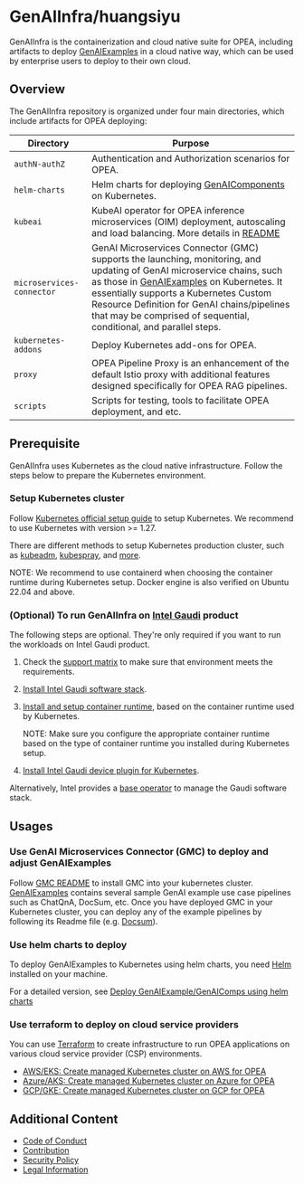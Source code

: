 # GenAIInfra/huangsiyu

GenAIInfra is the containerization and cloud native suite for OPEA, including artifacts to deploy [GenAIExamples](https://github.com/opea-project/GenAIExamples) in a cloud native way, which can be used by enterprise users to deploy to their own cloud.

## Overview

The GenAIInfra repository is organized under four main directories, which include artifacts for OPEA deploying:

| Directory                 | Purpose                                                                                                                                                                                                                                                                                                                                                                            |
| ------------------------- | ---------------------------------------------------------------------------------------------------------------------------------------------------------------------------------------------------------------------------------------------------------------------------------------------------------------------------------------------------------------------------------- |
| `authN-authZ`             | Authentication and Authorization scenarios for OPEA.                                                                                                                                                                                                                                                                                                                               |
| `helm-charts`             | Helm charts for deploying [GenAIComponents](https://github.com/opea-project/GenAIComps) on Kubernetes.                                                                                                                                                                                                                                                                             |
| `kubeai`                  | KubeAI operator for OPEA inference microservices (OIM) deployment, autoscaling and load balancing. More details in [README](kubeai/README.md)                                                                                                                                                                                                                                      |
| `microservices-connector` | GenAI Microservices Connector (GMC) supports the launching, monitoring, and updating of GenAI microservice chains, such as those in [GenAIExamples](https://github.com/opea-project/GenAIExamples) on Kubernetes. It essentially supports a Kubernetes Custom Resource Definition for GenAI chains/pipelines that may be comprised of sequential, conditional, and parallel steps. |
| `kubernetes-addons`       | Deploy Kubernetes add-ons for OPEA.                                                                                                                                                                                                                                                                                                                                                |
| `proxy`                   | OPEA Pipeline Proxy is an enhancement of the default Istio proxy with additional features designed specifically for OPEA RAG pipelines.                                                                                                                                                                                                                                            |
| `scripts`                 | Scripts for testing, tools to facilitate OPEA deployment, and etc.                                                                                                                                                                                                                                                                                                                 |

## Prerequisite

GenAIInfra uses Kubernetes as the cloud native infrastructure. Follow the steps below to prepare the Kubernetes environment.

### Setup Kubernetes cluster

Follow [Kubernetes official setup guide](https://kubernetes.io/docs/setup/) to setup Kubernetes. We recommend to use Kubernetes with version >= 1.27.

There are different methods to setup Kubernetes production cluster, such as [kubeadm](https://kubernetes.io/docs/setup/production-environment/tools/kubeadm/), [kubespray](https://kubespray.io/), and [more](https://kubernetes.io/docs/setup/production-environment/tools/).

NOTE: We recommend to use containerd when choosing the container runtime during Kubernetes setup. Docker engine is also verified on Ubuntu 22.04 and above.

### (Optional) To run GenAIInfra on [Intel Gaudi](https://habana.ai/products/) product

The following steps are optional. They're only required if you want to run the workloads on Intel Gaudi product.

1. Check the [support matrix](https://docs.habana.ai/en/latest/Support_Matrix/Support_Matrix.html) to make sure that environment meets the requirements.

2. [Install Intel Gaudi software stack](https://docs.habana.ai/en/latest/Installation_Guide/Bare_Metal_Fresh_OS.html#driver-fw-install-bare).

3. [Install and setup container runtime](https://docs.habana.ai/en/latest/Installation_Guide/Bare_Metal_Fresh_OS.html#set-up-container-usage), based on the container runtime used by Kubernetes.

   NOTE: Make sure you configure the appropriate container runtime based on the type of container runtime you installed during Kubernetes setup.

4. [Install Intel Gaudi device plugin for Kubernetes](https://docs.habana.ai/en/latest/Installation_Guide/Additional_Installation/Kubernetes_Installation/index.html).

Alternatively, Intel provides a [base operator](https://docs.habana.ai/en/latest/Installation_Guide/Additional_Installation/Kubernetes_Installation/Kubernetes_Operator.html) to manage the Gaudi software stack.

## Usages

### Use GenAI Microservices Connector (GMC) to deploy and adjust GenAIExamples

Follow [GMC README](microservices-connector/README.md)
to install GMC into your kubernetes cluster. [GenAIExamples](https://github.com/opea-project/GenAIExamples) contains several sample GenAI example use case pipelines such as ChatQnA, DocSum, etc.
Once you have deployed GMC in your Kubernetes cluster, you can deploy any of the example pipelines by following its Readme file (e.g. [Docsum](https://github.com/opea-project/GenAIExamples/blob/main/DocSum/kubernetes/gmc/README.md)).

### Use helm charts to deploy

To deploy GenAIExamples to Kubernetes using helm charts, you need [Helm](https://helm.sh/docs/intro/install/) installed on your machine.

For a detailed version, see [Deploy GenAIExample/GenAIComps using helm charts](helm-charts/README.md)

### Use terraform to deploy on cloud service providers

You can use [Terraform](https://www.terraform.io/) to create infrastructure to run OPEA applications on various cloud service provider (CSP) environments.

- [AWS/EKS: Create managed Kubernetes cluster on AWS for OPEA](cloud-service-provider/aws/eks/terraform/README.md)
- [Azure/AKS: Create managed Kubernetes cluster on Azure for OPEA](cloud-service-provider/azure/aks/terraform/README.md)
- [GCP/GKE: Create managed Kubernetes cluster on GCP for OPEA](cloud-service-provider/gcp/gke/terraform/README.md)

## Additional Content

- [Code of Conduct](https://github.com/opea-project/docs/tree/main/community/CODE_OF_CONDUCT.md)
- [Contribution](https://github.com/opea-project/docs/tree/main/community/CONTRIBUTING.md)
- [Security Policy](https://github.com/opea-project/docs/tree/main/community/SECURITY.md)
- [Legal Information](LEGAL_INFORMATION.md)
